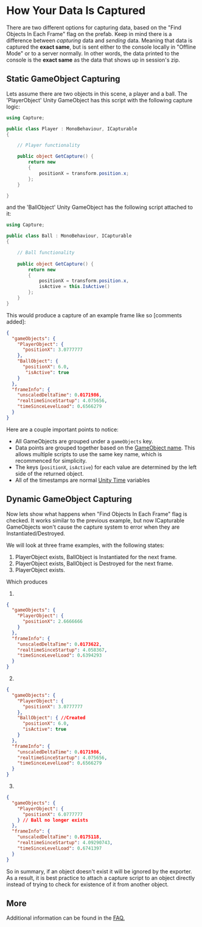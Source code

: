 # How Your Data Is Captured

There are two different options for capturing data, based on the "Find Objects In Each Frame" flag
on the prefab. Keep in mind there is a difference between *capturing* data
and *sending* data. Meaning that data is captured the **exact same**, but is sent either to the
console locally in "Offline Mode" or to a server normally. In other words, the data printed to the console is the **exact same** as the data that shows up in session's zip.

## Static GameObject Capturing

Lets assume there are two objects in this scene, a player and a ball.
The 'PlayerObject' Unity GameObject has this script with the following capture logic:

```csharp
using Capture;

public class Player : MonoBehaviour, ICapturable
{

    // Player functionality

    public object GetCapture() {
        return new
        {
            positionX = transform.position.x;
        };
    }

}
```

and the 'BallObject' Unity GameObject has the following script attached to it:

```csharp
using Capture;

public class Ball : MonoBehaviour, ICapturable
{

    // Ball functionality
	
    public object GetCapture() {
        return new
        {
            positionX = transform.position.x,
            isActive = this.IsActive()
        };
    }
}

```

This would produce a capture of an example frame like so [comments added]:

```json
{
  "gameObjects": {
    "PlayerObject": {
      "positionX": 3.0777777
    },
    "BallObject": {
      "positionX": 6.0,
       "isActive": true
    }
  },
  "frameInfo": {
    "unscaledDeltaTime": 0.0171986,
    "realtimeSinceStartup": 4.075656,
    "timeSinceLevelLoad": 0.6566279
  }
}
```

Here are a couple important points to notice:

- All GameObjects are grouped under a `gameObjects` key.
- Data points are grouped together based on the [GameObject name](https://docs.unity3d.com/ScriptReference/Object-name.html).
This allows multiple scripts to use the same key name, which is recommenced for simplicity.
- The keys (`positionX`, `isActive`) for each value are determined by the left side of the returned
object.
- All of the timestamps are normal [Unity Time](https://docs.unity3d.com/2018.2/Documentation/ScriptReference/Time.html) variables

## Dynamic GameObject Capturing

Now lets show what happens when "Find Objects In Each Frame" flag is checked.
It works similar to the previous example, but now ICapturable GameObjects
won't cause the capture system to error when they are Instantiated/Destroyed.

We will look at three frame examples, with the following states:

1. PlayerObject exists, BallObject is Instantiated for the next frame.
1. PlayerObject exists, BallObject is Destroyed for the next frame.
1. PlayerObject exists.

Which produces

1.

```json
{
  "gameObjects": {
    "PlayerObject": {
      "positionX": 2.6666666
    }
  },
  "frameInfo": {
    "unscaledDeltaTime": 0.0173622,
    "realtimeSinceStartup": 4.058367,
    "timeSinceLevelLoad": 0.6394293
  }
}
```

2.

```json
{
  "gameObjects": {
    "PlayerObject": {
      "positionX": 3.0777777
    },
    "BallObject": { //Created
      "positionX": 6.0,
      "isActive": true
    }
  },
  "frameInfo": {
    "unscaledDeltaTime": 0.0171986,
    "realtimeSinceStartup": 4.075656,
    "timeSinceLevelLoad": 0.6566279
  }
}
```

3.

```json
{
  "gameObjects": {
    "PlayerObject": {
      "positionX": 6.0777777
    } // Ball no longer exists
  },
  "frameInfo": {
    "unscaledDeltaTime": 0.0175118,
    "realtimeSinceStartup": 4.09290743,
    "timeSinceLevelLoad": 0.6741397
  }
}
```

So in summary, if an object doesn't exist it will be ignored by the exporter.
As a result, it is best practice to attach a capture script to an object directly
instead of trying to check for existence of it from another object. 

## More

Additional information can be found in the [FAQ.](FAQ.md)